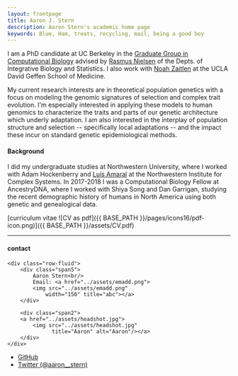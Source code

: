 ```yaml
---
layout: frontpage
title: Aaron J. Stern 
description: Aaron Stern's academic home page 
keywords: Blue, Ham, treats, recycling, mail, being a good boy
---
```

I am a PhD candidate at UC Berkeley in the <a href="https://ccb.berkeley.edu/academics/phd-in-computational-biology/">Graduate Group in Computational Biology</a> advised by <a href="http://www.nielsenlab.org/">Rasmus Nielsen</a> of the Depts. of Integrative Biology and Statistics. I also work with <a href="http://zaitlenlab.science/">Noah Zaitlen</a> at the UCLA David Geffen School of Medicine. 

My current research interests are in theoretical population genetics with a focus on modeling the genomic signatures of selection and complex trait evolution. I'm especially interested in applying these models to human genomics to characterize the traits and parts of our genetic architecture which underly adaptation. I am also interested in the interplay of population structure and selection -- specifically local adaptations -- and the impact these incur on standard genetic epidemiological methods.  

#### Background
I did my undergraduate studies at Northwestern University, where I worked with Adam Hockenberry and <a href="https://amaral.northwestern.edu/">Luís Amaral</a> at the Northwestern Institute for Complex Systems. In 2017-2018 I was a Computational Biology Fellow at AncestryDNA, where I worked with Shiya Song and Dan Garrigan, studying the recent demographic history of humans in North America using both genetic and genealogical data. 


[curriculum vitae ![CV as pdf]({{ BASE_PATH }}/pages/icons16/pdf-icon.png)]({{ BASE_PATH }}/assets/CV.pdf)<br/>


---


<div class="container">
<h4><a name="contact"></a>contact</h4>

    <div class="row-fluid">
        <div class="span5">
            Aaron Stern<br/>
            Email: <a href="../assets/emadd.png">
			<img src="../assets/emadd.png"
				width="150" title="abc"></a>
        </div>

        <div class="span2">
        <a href="../assets/headshot.jpg">
            <img src="../assets/headshot.jpg"
                  title="Aaron" alt="Aaron"/></a>
        </div>
    </div>
</div>

<div class="navbar">
  <div class="navbar-inner">
      <ul class="nav">
          <li><a href="https://github.com/35ajstern">GitHub</a></li>
          <li><a href="https://twitter.com/aaron__stern">Twitter (@aaron__stern)</a></li>
      </ul>
  </div>
</div>
